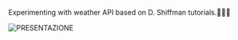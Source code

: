 Experimenting with weather API based on D. Shiffman tutorials.🖖🙇‍♂️

![PRESENTAZIONE](https://user-images.githubusercontent.com/67789249/115875699-c6351b80-a445-11eb-86f4-db78e29eff7c.jpg)

